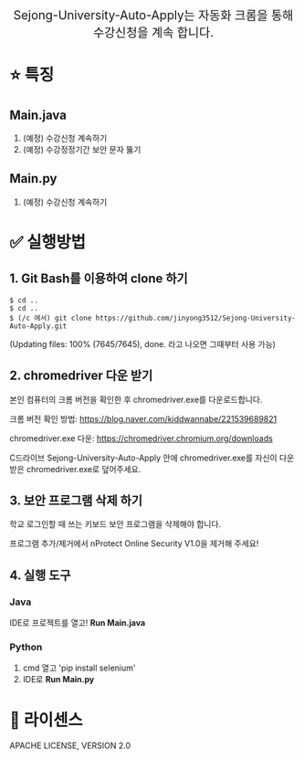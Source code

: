 <p align='center' style='font-size:150%'>Sejong-University-Auto-Apply는 자동화 크롬을 통해 수강신청을 계속 합니다.</p>

# :star: 특징
## Main.java
1. (예정) 수강신청 계속하기
2. (예정) 수강정정기간 보안 문자 뚫기 

## Main.py
1. (예정) 수강신청 계속하기


# :white_check_mark: 실행방법

## 1.  Git Bash를 이용하여 clone 하기 
```    
$ cd .. 
$ cd .. 
$ (/c 에서) git clone https://github.com/jinyong3512/Sejong-University-Auto-Apply.git
```    
(Updating files: 100% (7645/7645), done. 라고 나오면 그때부터 사용 가능)


## 2.  chromedriver 다운 받기

본인 컴퓨터의 크롬 버전을 확인한 후 chromedriver.exe를 다운로드합니다.

크롬 버전 확인 방법: https://blog.naver.com/kiddwannabe/221539689821

chromedriver.exe 다운: https://chromedriver.chromium.org/downloads

C드라이브 Sejong-University-Auto-Apply 안에 chromedriver.exe를 자신이 다운받은 chromedriver.exe로 덮어주세요.



## 3.  보안 프로그램 삭제 하기

학교 로그인할 때 쓰는 키보드 보안 프로그램을 삭제해야 합니다.

프로그램 추가/제거에서 nProtect Online Security V1.0을 제거해 주세요!



## 4.  실행 도구

### Java  
IDE로 프로젝트를 열고! **Run Main.java**

### Python  
1. cmd 열고 'pip install selenium'
2. IDE로 **Run Main.py**

# :page_with_curl: 라이센스
APACHE LICENSE, VERSION 2.0
